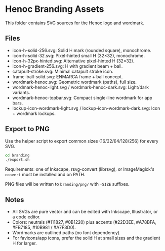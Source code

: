 # Henoc Branding Assets

This folder contains SVG sources for the Henoc logo and wordmark.

## Files

- icon-h-solid-256.svg: Solid H mark (rounded square), monochrome.
- icon-h-solid-32.svg: Pixel-hinted small H (32×32), monochrome.
- icon-h-32px-hinted.svg: Alternative pixel-hinted H (32×32).
- icon-h-gradient-256.svg: H with gradient beam + ball.
- catapult-stroke.svg: Minimal catapult stroke icon.
- frame-ball-solid.svg: ENMARCA frame + ball concept.
- wordmark-henoc.svg: Geometric wordmark (paths), full size.
- wordmark-henoc-light.svg / wordmark-henoc-dark.svg: Light/dark variants.
- wordmark-henoc-topbar.svg: Compact single-line wordmark for app bars.
- lockup-icon-wordmark-light.svg / lockup-icon-wordmark-dark.svg: Icon + wordmark lockups.

## Export to PNG

Use the helper script to export common sizes (16/32/64/128/256) for every SVG.

```bash
cd branding
./export.sh
```

Requirements: one of Inkscape, rsvg-convert (librsvg), or ImageMagick's `convert` must be installed and on PATH.

PNG files will be written to `branding/png/` with `-SIZE` suffixes.

## Notes

- All SVGs are pure vector and can be edited with Inkscape, Illustrator, or a code editor.
- Colors: neutrals (#111827, #0B1220) plus accents (#22D3EE, #A78BFA, #FB7185, #10B981 / #A7F3D0).
- Wordmarks are outlined paths (no font dependency).
- For favicons/app icons, prefer the solid H at small sizes and the gradient H for larger.
